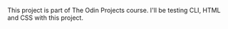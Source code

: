This project is part of The Odin Projects course.
I'll be testing CLI, HTML and CSS with this project.
